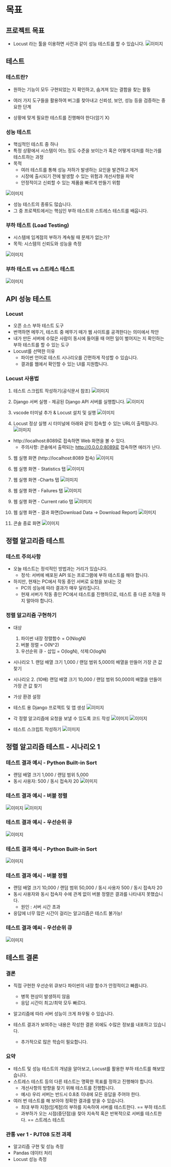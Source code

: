 # 목표
## 프로젝트 목표
 - Locust 라는 툴을 이용하면 사진과 같이 성능 테스트를 할 수 있습니다.
 ![이미지](./images/capture_1607.PNG)

## 테스트
### 테스트란?
 - 원하는 기능이 모두 구현되었는 지 확인하고, 숨겨져 있는 결함을 찾는 활동

 - 여러 가지 도구들을 활용하여 버그를 찾아내고 신뢰성, 보안, 성능 등을 검증하는 중요한 단계

 - 상황에 맞게 필요한 테스트를 진행해야 한다(암기 X)

### 성능 테스트
 - 핵심적인 테스트 중 하나
 - 특정 상황에서 시스템이 어느 정도 수준을 보이는가 혹은 어떻게 대처를 하는가를 테스트하는 과정
 - 목적
     - 여러 테스트를 통해 성능 저하가 발생하는 요인을 발견하고 제거
     - 시장에 출시되기 전에 발생할 수 있는 위험과 개선사항을 파악
     - 안정적이고 신뢰할 수 있는 제품을 빠르게 만들기 위함

 ![이미지](./images/capture_1608.PNG)

 - 성능 테스트의 종류도 많습니다.
 - 그 중 프로젝트에서는 핵심인 부하 테스트와 스트레스 테스트를 배웁니다.

### 부하 테스트 (Load Testing)
 - 시스템에 임계점의 부하가 계속될 때 문제가 없는가?
 - 목적: 시스템의 신뢰도와 성능을 측정

 ![이미지](./images/capture_1609.PNG)

### 부하 테스트 vs 스트레스 테스트

 ![이미지](./images/capture_1610.PNG)


## API 성능 테스트
### Locust
 - 오픈 소스 부하 테스트 도구
 - 번역하면 메뚜기, 테스트 중 메뚜기 떼가 웹 사이트를 공격한다는 의미에서 착안
 - 내가 만든 서버에 수많은 사람이 동시에 들어올 때 어떤 일이 벌어지는 지 확인하는 부하 테스트를 할 수 있는 도구
 - Locust를 선택한 이유
     - 파이썬 언어로 테스트 시나리오를 간편하게 작성할 수 있습니다.
     - 결과를 웹에서 확인할 수 있는 UI를 지원합니다.

### Locust 사용법
 1. 테스트 스크립트 작성하기(공식문서 참조)
 ![이미지](./images/capture_1611.PNG)

 2. Django 서버 실행 - 제공된 Django API 서버를 실행합니다.
 ![이미지](./images/capture_1612.PNG)

 3. vscode 터미널 추가 & Locust 설치 및 실행
 ![이미지](./images/capture_1613.PNG)

 4. Locust 정상 실행 시 터미널에 아래와 같이 접속할 수 있는 URL이 출력됩니다.
 ![이미지](./images/capture_1614.PNG)

 - http://localhost:8089로 접속하면 Web 화면을 볼 수 있다.
     - 주의사항: 콘솔에서 출력되는 http://0.0.0.0:8089로 접속하면 에러가 난다.

 5. 웹 실행 화면 (http://localhost:8089 접속)
 ![이미지](./images/capture_1615.PNG)

 6. 웹 실행 화면 - Statistics 탭
 ![이미지](./images/capture_1616.PNG)

 7. 웹 실행 화면 -Charts 탭
 ![이미지](./images/capture_1617.PNG)

 8. 웹 실행 화면 - Failures 탭
 ![이미지](./images/capture_1618.PNG)

 9. 웹 실행 화면 - Current ratio 탭
 ![이미지](./images/capture_1619.PNG)

 10. 웹 실행 화면 - 결과 화면(Download Data -> Download Report)
 ![이미지](./images/capture_1620.PNG)

 11. 콘솔 종료 화면
 ![이미지](./images/capture_1621.PNG)

## 정렬 알고리즘 테스트
### 테스트 주의사항
 - 오늘 테스트는 정석적인 방법과는 거리가 있습니다.
     - 정석: 서버에 배포된 API 또는 프로그램에 부하 테스트를 해야 합니다.
 - 하지만, 현재는 PC에서 작동 중인 서버로 요청을 보내는 것
     - PC의 성능에 따라 결과가 매우 달라집니다.
     - 현재 서버가 작동 중인 PC에서 테스트를 진행하므로, 테스트 중 다른 조작을 하지 말아야 합니다.

### 정렬 알고리즘 구현하기
 - 대상
     1. 파이썬 내장 정렬함수 = O(NlogN)
     2. 버블 정렬 = O(N^2)
     3. 우선순위 큐 - 삽입 = O(logN), 삭제:O(logN)
 - 시나리오 1. 랜덤 배열 크기 1,000 / 랜덤 범위 5,000의 배열을 만들어 가장 큰 값 찾기
 - 시나리오 2. (10배) 랜덤 배열 크기 10,000 / 랜덤 범위 50,000의 배열을 만들어 가장 큰 값 찾기

 - 가상 환경 설정
 - 테스트 용 Django 프로젝트 및 앱 생성
 ![이미지](./images/capture_1622.PNG)

 - 각 정렬 알고리즘에 요청을 보낼 수 있도록 코드 작성
 ![이미지](./images/capture_1623.PNG)
 ![이미지](./images/capture_1624.PNG)

 - 테스트 스크립트 작성하기
 ![이미지](./images/capture_1625.PNG)

## 정렬 알고리즘 테스트 - 시나리오 1
### 테스트 결과 예시 - Python Built-in Sort
 - 랜덤 배열 크기 1,000 / 랜덤 범위 5,000 
 - 동시 사용자: 500 / 동시 접속자 20
 ![이미지](./images/capture_1626.PNG)

### 테스트 결과 예시 - 버블 정렬
 ![이미지](./images/capture_1627.PNG)
 ![이미지](./images/capture_1628.PNG)

### 테스트 결과 예시 - 우선순위 큐
 ![이미지](./images/capture_1629.PNG)

### 테스트 결과 예시 - Python Built-in Sort
 ![이미지](./images/capture_1630.PNG)

### 테스트 결과 예시 - 버블 정렬
 - 랜덤 배열 크기 10,000 / 랜덤 범위 50,000 / 동시 사용자 500 / 동시 접속자 20
 - 동시 사용자와 동시 접속자 수에 관계 없이 버블 정렬은 결과를 나타내지 못했습니다.
     - 원인 : 서버 시간 초과
 - 응답에 너무 많은 시간이 걸리는 알고리즘은 테스트 불가능!

### 테스트 결과 예씨 - 우선순위 큐
 ![이미지](./images/capture_1631.PNG)

## 테스트 결론
### 결론
 - 직접 구현한 우선순위 큐보다 파이썬의 내장 함수가 안정적이고 빠릅니다.
     - 병목 현상이 발생하지 않음
     - 응답 시간이 최고/최악 모두 빠르다.

 - 알고리즘에 따라 서버 성능이 크게 좌우될 수 있습니다.
 - 테스트 결과가 보여주는 내용은 작성한 결론 외에도 수많은 정보를 내포하고 있습니다.
     - 추가적으로 많은 학습이 필요합니다.

### 요약
 - 테스트 및 성능 테스트의 개념을 알아보고, Locust를 활용한 부하 테스트를 해보았습니다.
 - 스트레스 테스트 등의 다른 테스트는 명확한 목표를 정하고 진행해야 합니다.
     - 개선사항의 방향을 찾기 위해 테스트를 진행합니다.
     - 예시) 우리 서버는 반드시 0.8초 이내에 모든 응답을 주어야 한다.
 - 여러 번 테스트를 해 보아야 정확한 결과를 받을 수 있습니다.
     - 최대 부하 지점(임계점)의 부하를 지속하여 서버를 테스트한다. == 부하 테스트
     - 과부하가 오는 시점(중단점)을 찾아 지속적 혹은 반복적으로 서버를 테스트한다. == 스트레스 테스트

### 관통 ver 1 - PJT08 도전 과제
 - 알고리즘 구현 및 성능 측정
 - Pandas 데이터 처리
 - Locust 성능 측정
 